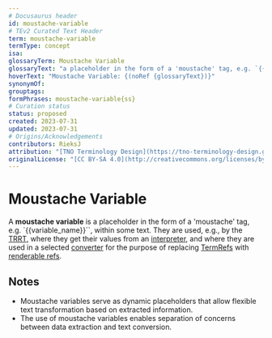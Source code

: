 ```yaml
---
# Docusaurus header
id: moustache-variable
# TEv2 Curated Text Header
term: moustache-variable
termType: concept
isa:
glossaryTerm: Moustache Variable
glossaryText: "a placeholder in the form of a 'moustache' tag, e.g. `{{variable_name}}``, within some text. They are used, e.g., by the [TRRT](@), where they get their values from an [interpreter](@), and where they are used in a selected [converter](@) for the purpose of replacing [TermRefs](@) with [renderable refs](@)."
hoverText: "Moustache Variable: {(noRef {glossaryText})}"
synonymOf:
grouptags:
formPhrases: moustache-variable{ss}
# Curation status
status: proposed
created: 2023-07-31
updated: 2023-07-31
# Origins/Acknowledgements
contributors: RieksJ
attribution: "[TNO Terminology Design](https://tno-terminology-design.github.io/tev2-specifications/docs)"
originalLicense: "[CC BY-SA 4.0](http://creativecommons.org/licenses/by-sa/4.0/?ref=chooser-v1)"
---
```


# Moustache Variable

A **moustache variable** is a placeholder in the form of a 'moustache' tag, e.g. `{{variable_name}}``, within some text. They are used, e.g., by the [TRRT](@), where they get their values from an [interpreter](@), and where they are used in a selected [converter](@) for the purpose of replacing [TermRefs](@) with [renderable refs](@).

## Notes

- Moustache variables serve as dynamic placeholders that allow flexible text transformation based on extracted information.
- The use of moustache variables enables separation of concerns between data extraction and text conversion.
